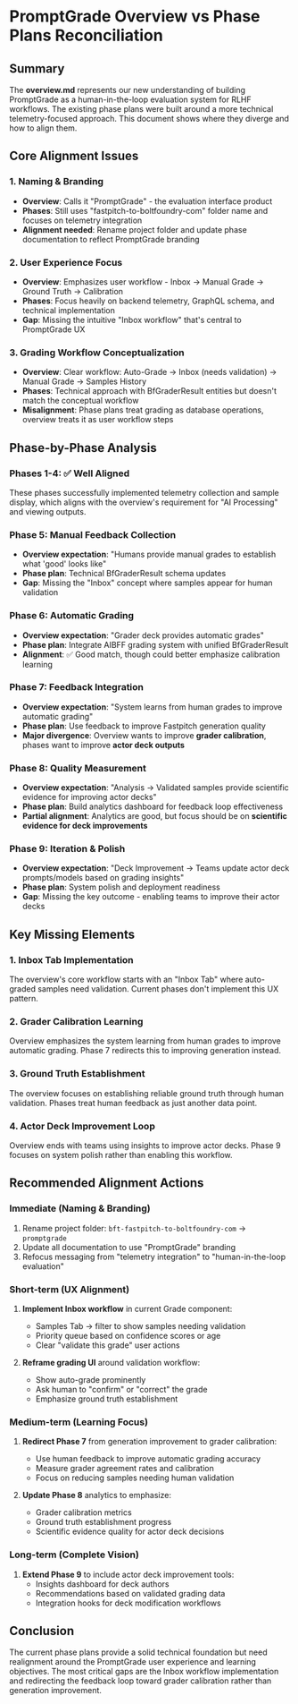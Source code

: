 # PromptGrade Overview vs Phase Plans Reconciliation

## Summary

The **overview.md** represents our new understanding of building PromptGrade as
a human-in-the-loop evaluation system for RLHF workflows. The existing phase
plans were built around a more technical telemetry-focused approach. This
document shows where they diverge and how to align them.

## Core Alignment Issues

### 1. **Naming & Branding**

- **Overview**: Calls it "PromptGrade" - the evaluation interface product
- **Phases**: Still uses "fastpitch-to-boltfoundry-com" folder name and focuses
  on telemetry integration
- **Alignment needed**: Rename project folder and update phase documentation to
  reflect PromptGrade branding

### 2. **User Experience Focus**

- **Overview**: Emphasizes user workflow - Inbox → Manual Grade → Ground Truth →
  Calibration
- **Phases**: Focus heavily on backend telemetry, GraphQL schema, and technical
  implementation
- **Gap**: Missing the intuitive "Inbox workflow" that's central to PromptGrade
  UX

### 3. **Grading Workflow Conceptualization**

- **Overview**: Clear workflow: Auto-Grade → Inbox (needs validation) → Manual
  Grade → Samples History
- **Phases**: Technical approach with BfGraderResult entities but doesn't match
  the conceptual workflow
- **Misalignment**: Phase plans treat grading as database operations, overview
  treats it as user workflow steps

## Phase-by-Phase Analysis

### Phases 1-4: ✅ **Well Aligned**

These phases successfully implemented telemetry collection and sample display,
which aligns with the overview's requirement for "AI Processing" and viewing
outputs.

### Phase 5: Manual Feedback Collection

- **Overview expectation**: "Humans provide manual grades to establish what
  'good' looks like"
- **Phase plan**: Technical BfGraderResult schema updates
- **Gap**: Missing the "Inbox" concept where samples appear for human validation

### Phase 6: Automatic Grading

- **Overview expectation**: "Grader deck provides automatic grades"
- **Phase plan**: Integrate AIBFF grading system with unified BfGraderResult
- **Alignment**: ✅ Good match, though could better emphasize calibration
  learning

### Phase 7: Feedback Integration

- **Overview expectation**: "System learns from human grades to improve
  automatic grading"
- **Phase plan**: Use feedback to improve Fastpitch generation quality
- **Major divergence**: Overview wants to improve **grader calibration**, phases
  want to improve **actor deck outputs**

### Phase 8: Quality Measurement

- **Overview expectation**: "Analysis → Validated samples provide scientific
  evidence for improving actor decks"
- **Phase plan**: Build analytics dashboard for feedback loop effectiveness
- **Partial alignment**: Analytics are good, but focus should be on **scientific
  evidence for deck improvements**

### Phase 9: Iteration & Polish

- **Overview expectation**: "Deck Improvement → Teams update actor deck
  prompts/models based on grading insights"
- **Phase plan**: System polish and deployment readiness
- **Gap**: Missing the key outcome - enabling teams to improve their actor decks

## Key Missing Elements

### 1. **Inbox Tab Implementation**

The overview's core workflow starts with an "Inbox Tab" where auto-graded
samples need validation. Current phases don't implement this UX pattern.

### 2. **Grader Calibration Learning**

Overview emphasizes the system learning from human grades to improve automatic
grading. Phase 7 redirects this to improving generation instead.

### 3. **Ground Truth Establishment**

The overview focuses on establishing reliable ground truth through human
validation. Phases treat human feedback as just another data point.

### 4. **Actor Deck Improvement Loop**

Overview ends with teams using insights to improve actor decks. Phase 9 focuses
on system polish rather than enabling this workflow.

## Recommended Alignment Actions

### Immediate (Naming & Branding)

1. Rename project folder: `bft-fastpitch-to-boltfoundry-com` → `promptgrade`
2. Update all documentation to use "PromptGrade" branding
3. Refocus messaging from "telemetry integration" to "human-in-the-loop
   evaluation"

### Short-term (UX Alignment)

1. **Implement Inbox workflow** in current Grade component:
   - Samples Tab → filter to show samples needing validation
   - Priority queue based on confidence scores or age
   - Clear "validate this grade" user actions

2. **Reframe grading UI** around validation workflow:
   - Show auto-grade prominently
   - Ask human to "confirm" or "correct" the grade
   - Emphasize ground truth establishment

### Medium-term (Learning Focus)

1. **Redirect Phase 7** from generation improvement to grader calibration:
   - Use human feedback to improve automatic grading accuracy
   - Measure grader agreement rates and calibration
   - Focus on reducing samples needing human validation

2. **Update Phase 8** analytics to emphasize:
   - Grader calibration metrics
   - Ground truth establishment progress
   - Scientific evidence quality for actor deck decisions

### Long-term (Complete Vision)

1. **Extend Phase 9** to include actor deck improvement tools:
   - Insights dashboard for deck authors
   - Recommendations based on validated grading data
   - Integration hooks for deck modification workflows

## Conclusion

The current phase plans provide a solid technical foundation but need
realignment around the PromptGrade user experience and learning objectives. The
most critical gaps are the Inbox workflow implementation and redirecting the
feedback loop toward grader calibration rather than generation improvement.
